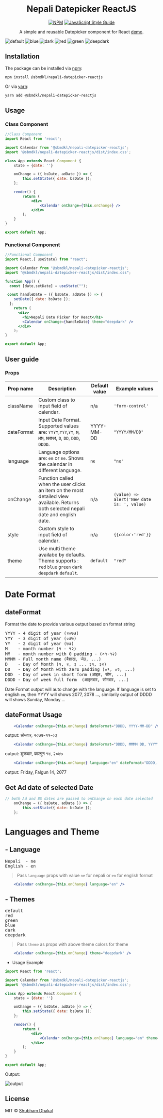<div align="center">

<!--lint ignore no-dead-urls-->

# Nepali Datepicker ReactJS
[![NPM](https://img.shields.io/npm/v/@sbmdkl/nepali-datepicker-reactjs.svg)](https://www.npmjs.com/package/@sbmdkl/nepali-datepicker-reactjs) [![JavaScript Style Guide](https://img.shields.io/badge/code_style-standard-brightgreen.svg)](https://standardjs.com)

A simple and reusable Datepicker component for React <a href="https://codesandbox.io/p/sandbox/nepali-date-picker-4dnvzn">demo</a>.

</div>

![default](https://raw.githubusercontent.com/sbmdkl/nepali-datepicker-reactjs/main/blob/images/12e57f6d-a2ee-4352-8b73-85971acdf06d.png ':size=260x260')
![blue](https://raw.githubusercontent.com/sbmdkl/nepali-datepicker-reactjs/main/blob/images/bc421c42-711a-438e-878c-53cffcb0db77.png ':size=260x260')
![dark](https://raw.githubusercontent.com/sbmdkl/nepali-datepicker-reactjs/main/blob/images/97c76561-56b3-4ce3-85fb-2ad7b8d2427b.png ':size=260x260')
![red](https://raw.githubusercontent.com/sbmdkl/nepali-datepicker-reactjs/main/blob/images/27a40071-390f-4908-8c58-7dd912840a99.png ':size=260x260')
![green](https://raw.githubusercontent.com/sbmdkl/nepali-datepicker-reactjs/main/blob/images/8ff06f5e-cd55-40e0-8d8a-fa9a9e3a06e6.png ':size=260x260')
![deepdark](https://raw.githubusercontent.com/sbmdkl/nepali-datepicker-reactjs/main/blob/images/ed397da4-a4eb-4269-8d6a-b03714c25bc2.png ':size=260x260')

## Installation
The package can be installed via [npm](https://github.com/npm/cli):
```bash
npm install @sbmdkl/nepali-datepicker-reactjs
```
Or via [yarn](https://github.com/yarnpkg/yarn):

```bash
yarn add @sbmdkl/nepali-datepicker-reactjs
```

## Usage

### Class Component
```jsx
//Class Component
import React from 'react';

import Calendar from '@sbmdkl/nepali-datepicker-reactjs';
import '@sbmdkl/nepali-datepicker-reactjs/dist/index.css';

class App extends React.Component {
	state = {date: ''}

	onChange = ({ bsDate, adDate }) => {
		this.setState({ date: bsDate });
	};

	render() {
		return (
			<div>
				<Calendar onChange={this.onChange} />
			</div>
		);
	}
}

export default App;

```
### Functional Component
```jsx
//Functional Component
import React,{ useState} from "react";

import Calendar from "@sbmdkl/nepali-datepicker-reactjs";
import "@sbmdkl/nepali-datepicker-reactjs/dist/index.css";

function App() {
  const [date,setDate] = useState("");

 const handleDate = ({ bsDate, adDate }) => {
    setDate({ date: bsDate });
  };
    return (
      <div>
        <h1>Nepali Date Picker for React</h1>
        <Calendar onChange={handleDate} theme="deepdark" />
      </div>
    );
}

export default App;


```
## User guide

### Props

|Prop name|Description|Default value|Example values|
|----|----|----|----|
|className|Custom class to input field of calendar.|n/a|`'form-control'`|
|dateFormat|Input Date Format. Supported values are: `YYYY`,`YYY`,`YY`, `M`, `MM`, `MMMM`, `D`, `DD`, `DDD`, `DDDD`.|YYYY-MM-DD|`"YYYY/MM/DD"`|
|language|Language options are: `en` or `ne`. Shows the calendar in different language.| `ne` |`"ne"`|
|onChange|Function called when the user clicks an item on the most detailed view available. Returns both selected nepali date and english date.|n/a|`(value) => alert('New date is: ', value)`|
|style|Custom style to input field of calendar.|n/a|`{{color:'red'}}`|
|theme|Use multi theme availabe by defaults. Theme supports : `red` `blue` `green` `dark` `deepdark` `default`.|`default`|`"red"`|

# Date Format
## dateFormat
Format the date to provide various output based on format string
<pre>
YYYY - 4 digit of year (२०७७)
YYY  - 3 digit of year (०७७)
YY   - 2 digit of year (७७)
M    - month number (१ - १२)
MM   - month number with 0 padding - (०१-१२)
MMMM - Full month name (बैशाख, जेठ, ...)
D    - Day of Month (१, २, ३ ... ३१, ३२)
DD   - Day of Month with zero padding (०१, ०२, ...)
DDD  - Day of week in short form (आइत, सोम, ...)
DDDD - Day of week full form  (आइतबार, सोमबार, ...)
</pre>

Date Format output will auto change with the language.
If language is set to english `en`, then YYYY will shows 2077, 2078 ...,
similarily output of DDDD will shows Sunday, Monday ...

## dateFormat Usage
```jsx
	<Calendar onChange={this.onChange} dateFormat="DDDD, YYYY-MM-DD" />
```
output: सोमवार, २०७७-११-०३
```jsx
	<Calendar onChange={this.onChange} dateFormat="DDDD, MMMM DD, YYYY" />
```
output: शुक्रवार, फाल्गुन १४, २०७७
```jsx
	<Calendar onChange={this.onChange} language="en" dateFormat="DDDD, MMMM DD, YYYY" />
```
output: Friday, Falgun 14, 2077

## Get Ad date of selected Date
```jsx
// both Ad and BS dates are passed to onChange on each date selected
	onChange = ({ bsDate, adDate }) => {
		this.setState({ date: bsDate });
	};


```
# Languages and Theme

## - Language
<pre>
Nepali  - ne
English - en
</pre>
> Pass `language` props with value `ne` for nepali or `en` for english format
```jsx
	<Calendar onChange={this.onChange} language="en" />
```

## - Themes
<pre>
default
red
green
blue
dark
deepdark
</pre>
> Pass `theme` as props with above theme colors for theme
```jsx
	<Calendar onChange={this.onChange} theme="deepdark" />
```

- Usage Example

```jsx
import React from 'react';

import Calendar from '@sbmdkl/nepali-datepicker-reactjs';
import '@sbmdkl/nepali-datepicker-reactjs/dist/index.css';

class App extends React.Component {
	state = {date: ''}

	onChange = ({ bsDate, adDate }) => {
		this.setState({ date: bsDate });
	};

	render() {
		return (
			<div>
				<Calendar onChange={this.onChange} language="en" theme="deepdark" dateFormat="DDDD, YYYY-MM-DD" />
			</div>
		);
	}
}

export default App;

```
Output:

![output](https://raw.githubusercontent.com/sbmdkl/nepali-datepicker-reactjs/main/blob/images/0142e689-6c38-4693-bfa0-a78e22ad6ec5%20.png)

## License

MIT © [Shubham Dhakal](https://github.com/sbmdkl)
